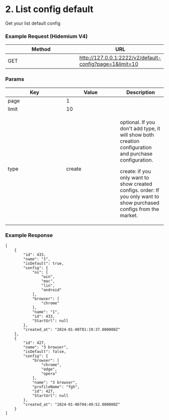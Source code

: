 # 2. List config default

Get your list default config

### **Example Request (Hidemium V4)** <a href="#example-request-hidemium-v4" id="example-request-hidemium-v4"></a>

<table><thead><tr><th width="220">Method</th><th>URL</th></tr></thead><tbody><tr><td>GET</td><td><a href="http://127.0.0.1:2222/v2/default-config?page=1&#x26;limit=10">http://127.0.0.1:2222/v2/default-config?page=1&#x26;limit=10</a></td></tr></tbody></table>

### **Params**

<table data-header-hidden><thead><tr><th width="170">Key</th><th width="155">Value</th><th>Description</th></tr></thead><tbody><tr><td>page</td><td>1</td><td></td></tr><tr><td>limit</td><td>10</td><td></td></tr><tr><td>type</td><td>create</td><td><p>optional. If you don't add type, it will show both creation configuration and purchase configuration.</p><p>create: if you only want to show created configs. order: If you only want to show purchased configs from the market.</p></td></tr></tbody></table>

### **Example Response** <a href="#example-response" id="example-response"></a>

```
[
    {
        "id": 433,
        "name": "1",
        "isDefault": true,
        "config": {
            "os": [
                "win",
                "mac",
                "lin",
                "android"
            ],
            "browser": [
                "chrome"
            ],
            "name": "1",
            "id": 433,
            "StartUrl": null
        },
        "created_at": "2024-01-08T01:19:37.000000Z"
    },
    {
        "id": 427,
        "name": "3 browser",
        "isDefault": false,
        "config": {
            "browser": [
                "chrome",
                "edge",
                "opera"
            ],
            "name": "3 browser",
            "profileName": "fgh",
            "id": 427,
            "StartUrl": null
        },
        "created_at": "2024-01-06T04:49:52.000000Z"
    }
]
```

[\
](https://docs.hidemium.io/use-cases/api-automation-v2/get-profile/1.-list-profile)
